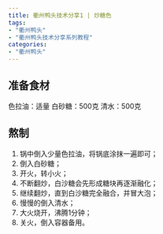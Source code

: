 ```yaml
---
title: 衢州鸭头技术分享1 | 炒糖色
tags:
- "衢州鸭头"
- "衢州鸭头技术分享系列教程"
categories:
- "衢州鸭头"
---
```



## 准备食材

色拉油：适量
白砂糖：500克
清水：500克

## 熬制
1. 锅中倒入少量色拉油，将锅底涂抹一遍即可；
2. 倒入白砂糖；
3. 开火，转小火；
4. 不断翻炒，白沙糖会先形成糖块再逐渐融化；
5. 继续翻炒，直到白沙糖完全融合，并冒大泡；
6. 慢慢的倒入清水；
7. 大火烧开，沸腾1分钟；
8. 关火，倒入容器备用。


